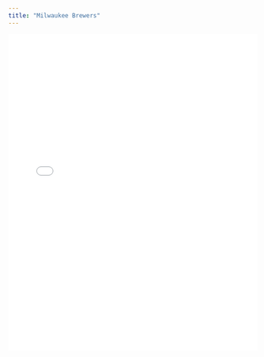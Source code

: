 ```yaml
---
title: "Milwaukee Brewers"
---
```



<iframe id="igraph" scrolling="no" style="border:none;" seamless="seamless" src="/plots/MIL.html" height="640" width="100%"></iframe>